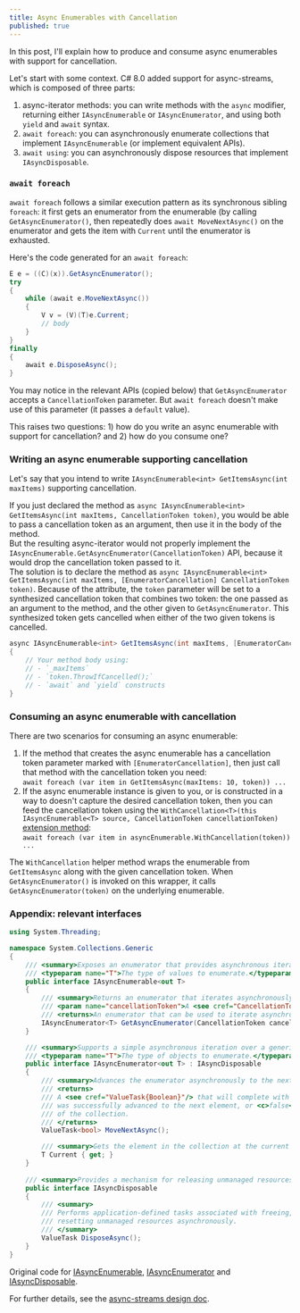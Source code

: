 ```yaml
---
title: Async Enumerables with Cancellation
published: true
---
```


In this post, I'll explain how to produce and consume async enumerables with support for cancellation. 

Let's start with some context. C# 8.0 added support for async-streams, which is composed of three parts:
1. async-iterator methods: you can write methods with the `async` modifier, returning either `IAsyncEnumerable` or `IAsyncEnumerator`, and  using both `yield` and `await` syntax.
2. `await foreach`: you can asynchronously enumerate collections that implement `IAsyncEnumerable` (or implement equivalent APIs).
3. `await using`: you can asynchronously dispose resources that implement `IAsyncDisposable`.

### `await foreach`

`await foreach` follows a similar execution pattern as its synchronous sibling `foreach`: it first gets an enumerator from the enumerable (by calling `GetAsyncEnumerator()`, then repeatedly does `await MoveNextAsync()` on the enumerator and gets the item with `Current` until the enumerator is exhausted.

Here's the code generated for an `await foreach`:

```csharp
E e = ((C)(x)).GetAsyncEnumerator();
try
{
    while (await e.MoveNextAsync())
    {
        V v = (V)(T)e.Current;
        // body
    }
}
finally
{
    await e.DisposeAsync();
}
```

You may notice in the relevant APIs (copied below) that `GetAsyncEnumerator` accepts a `CancellationToken` parameter. But `await foreach` doesn't make use of this parameter (it passes a `default` value).

This raises two questions: 1) how do you write an async enumerable with support for cancellation? and 2) how do you consume one?

### Writing an async enumerable supporting cancellation

Let's say that you intend to write `IAsyncEnumerable<int> GetItemsAsync(int maxItems)` supporting cancellation. 

If you just declared the method as `async IAsyncEnumerable<int> GetItemsAsync(int maxItems, CancellationToken token)`, you would be able to pass a cancellation token as an argument, then use it in the body of the method.  
But the resulting async-iterator would not properly implement the `IAsyncEnumerable.GetAsyncEnumerator(CancellationToken)` API, because it would drop the cancellation token passed to it.  
The solution is to declare the method as `async IAsyncEnumerable<int> GetItemsAsync(int maxItems, [EnumeratorCancellation] CancellationToken token)`.
Because of the attribute, the `token` parameter will be set to a synthesized cancellation token that combines two token: the one passed as an argument to the method, and the other given to `GetAsyncEnumerator`. This synthesized token gets cancelled when either of the two given tokens is cancelled.

```csharp
async IAsyncEnumerable<int> GetItemsAsync(int maxItems, [EnumeratorCancellation] CancellationToken token)
{
    // Your method body using:
    // - `_maxItems`
    // - `token.ThrowIfCancelled();`
    // - `await` and `yield` constructs
}
```

### Consuming an async enumerable with cancellation

There are two scenarios for consuming an async enumerable:
1. If the method that creates the async enumerable has a cancellation token parameter marked with `[EnumeratorCancellation]`, then just call that method with the cancellation token you need:  
    `await foreach (var item in GetItemsAsync(maxItems: 10, token)) ...`
3. If the async enumerable instance is given to you, or is constructed in a way to doesn't capture the desired cancellation token, then you can feed the cancellation token using the  `WithCancellation<T>(this IAsyncEnumerable<T> source, CancellationToken cancellationToken)` [extension method](https://github.com/dotnet/coreclr/pull/21939):  
    `await foreach (var item in asyncEnumerable.WithCancellation(token)) ...`

The `WithCancellation` helper method wraps the enumerable from `GetItemsAsync` along with the given cancellation token. When `GetAsyncEnumerator()` is invoked on this wrapper, it calls `GetAsyncEnumerator(token)` on the underlying enumerable.

### Appendix: relevant interfaces

```csharp
using System.Threading;

namespace System.Collections.Generic
{
    /// <summary>Exposes an enumerator that provides asynchronous iteration over values of a specified type.</summary>
    /// <typeparam name="T">The type of values to enumerate.</typeparam>
    public interface IAsyncEnumerable<out T>
    {
        /// <summary>Returns an enumerator that iterates asynchronously through the collection.</summary>
        /// <param name="cancellationToken">A <see cref="CancellationToken"/> that may be used to cancel the asynchronous iteration.</param>
        /// <returns>An enumerator that can be used to iterate asynchronously through the collection.</returns>
        IAsyncEnumerator<T> GetAsyncEnumerator(CancellationToken cancellationToken = default);
    }

    /// <summary>Supports a simple asynchronous iteration over a generic collection.</summary>
    /// <typeparam name="T">The type of objects to enumerate.</typeparam>
    public interface IAsyncEnumerator<out T> : IAsyncDisposable
    {
        /// <summary>Advances the enumerator asynchronously to the next element of the collection.</summary>
        /// <returns>
        /// A <see cref="ValueTask{Boolean}"/> that will complete with a result of <c>true</c> if the enumerator
        /// was successfully advanced to the next element, or <c>false</c> if the enumerator has passed the end
        /// of the collection.
        /// </returns>
        ValueTask<bool> MoveNextAsync();

        /// <summary>Gets the element in the collection at the current position of the enumerator.</summary>
        T Current { get; }
    }
    
    /// <summary>Provides a mechanism for releasing unmanaged resources asynchronously.</summary>
    public interface IAsyncDisposable
    {
        /// <summary>
        /// Performs application-defined tasks associated with freeing, releasing, or
        /// resetting unmanaged resources asynchronously.
        /// </summary>
        ValueTask DisposeAsync();
    }
}
```

Original code for [IAsyncEnumerable](https://github.com/dotnet/corefx/blob/master/src/Common/src/CoreLib/System/Collections/Generic/IAsyncEnumerable.cs), [IAsyncEnumerator](https://github.com/dotnet/corefx/blob/master/src/Common/src/CoreLib/System/Collections/Generic/IAsyncEnumerator.cs) and [IAsyncDisposable](https://github.com/dotnet/corefx/blob/master/src/Common/src/CoreLib/System/IAsyncDisposable.cs).

For further details, see the [async-streams design doc](https://github.com/dotnet/roslyn/blob/master/docs/features/async-streams.md).
